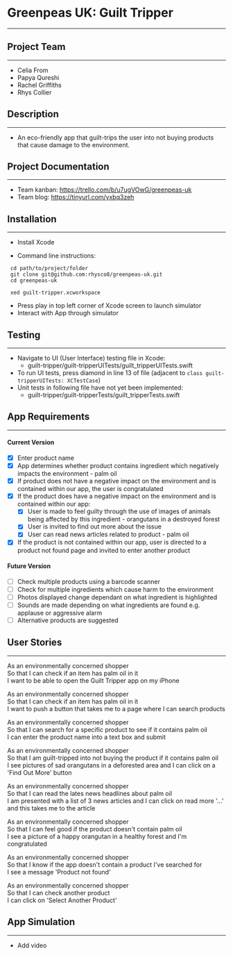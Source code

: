 # Greenpeas UK: Guilt Tripper
--------

## Project Team
--------
* Celia From
* Papya Qureshi
* Rachel Griffiths
* Rhys Collier

## Description
--------
* An eco-friendly app that guilt-trips the user into not buying products that cause damage to the environment.

## Project Documentation
--------
* Team kanban: https://trello.com/b/u7ugVOwG/greenpeas-uk
* Team blog: https://tinyurl.com/yxbq3zeh

## Installation
--------
* Install Xcode

* Command line instructions:
 ```
  cd path/to/project/folder
  git clone git@github.com:rhysco8/greenpeas-uk.git
  cd greenpeas-uk

  xed guilt-tripper.xcworkspace
  ```

* Press play in top left corner of Xcode screen to launch simulator
* Interact with App through simulator

## Testing
--------
* Navigate to UI (User Interface) testing file in Xcode:
  * guilt-tripper/guilt-tripperUITests/guilt_tripperUITests.swift
* To run UI tests, press diamond in line 13 of file (adjacent to ```class guilt-tripperUITests: XCTestCase```)
* Unit tests in following file have not yet been implemented:
  * guilt-tripper/guilt-tripperTests/guilt_tripperTests.swift


## App Requirements
--------

#### Current Version
- [x] Enter product name
- [x] App determines whether product contains ingredient which negatively impacts the environment - palm oil
- [x] If product does not have a negative impact on the environment and is contained within our app, the user is congratulated
- [x] If the product does have a negative impact on the environment and is contained within our app:
  - [x] User is made to feel guilty through the use of images of animals being affected by this ingredient - orangutans in a destroyed forest
  - [x] User is invited to find out more about the issue
  - [x] User can read news articles related to product - palm oil
- [x] If the product is not contained within our app, user is directed to a product not found page and invited to enter another product

#### Future Version
- [ ] Check multiple products using a barcode scanner
- [ ] Check for multiple ingredients which cause harm to the environment
- [ ] Photos displayed change dependant on what ingredient is highlighted
- [ ] Sounds are made depending on what ingredients are found e.g. applause or aggressive alarm
- [ ] Alternative products are suggested

## User Stories
--------

As an environmentally concerned shopper  
So that I can check if an item has palm oil in it  
I want to be able to open the Guilt Tripper app on my iPhone

As an environmentally concerned shopper  
So that I can check if an item has palm oil in it  
I want to push a button that takes me to a page where I can search products

As an environmentally concerned shopper  
So that I can search for a specific product to see if it contains palm oil  
I can enter the product name into a text box and submit

As an environmentally concerned shopper  
So that I am guilt-tripped into not buying the product if it contains palm oil    
I see pictures of sad orangutans in a deforested area and I can click on a 'Find Out More' button

As an environmentally concerned shopper  
So that I can read the lates news headlines about palm oil  
I am presented with a list of 3 news articles and I can click on read more '...' and this takes me to the article

As an environmentally concerned shopper  
So that I can feel good if the product doesn't contain palm oil  
I see a picture of a happy orangutan in a healthy forest and I'm congratulated

As an environmentally concerned shopper  
So that I know if the app doesn't contain a product I've searched for  
I see a message 'Product not found'

As an environmentally concerned shopper  
So that I can check another product  
I can click on 'Select Another Product'

## App Simulation
--------
* Add video

